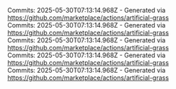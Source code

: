 Commits: 2025-05-30T07:13:14.968Z - Generated via https://github.com/marketplace/actions/artificial-grass
<br>
Commits: 2025-05-30T07:13:14.968Z - Generated via https://github.com/marketplace/actions/artificial-grass
<br>
Commits: 2025-05-30T07:13:14.968Z - Generated via https://github.com/marketplace/actions/artificial-grass
<br>
Commits: 2025-05-30T07:13:14.968Z - Generated via https://github.com/marketplace/actions/artificial-grass
<br>
Commits: 2025-05-30T07:13:14.968Z - Generated via https://github.com/marketplace/actions/artificial-grass
<br>
